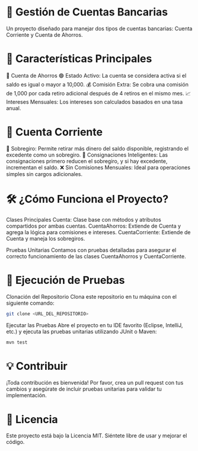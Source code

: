 🏦 **Gestión de Cuentas Bancarias**
=====================================

Un proyecto diseñado para manejar dos tipos de cuentas bancarias: Cuenta Corriente y Cuenta de Ahorros.

🚀 **Características Principales**
===============================
📘 Cuenta de Ahorros
🟢 Estado Activo: La cuenta se considera activa si el saldo es igual o mayor a 10,000.
💰 Comisión Extra: Se cobra una comisión de 1,000 por cada retiro adicional después de 4 retiros en el mismo mes.
📈 Intereses Mensuales: Los intereses son calculados basados en una tasa anual.

📕 **Cuenta Corriente**
======================
🛑 Sobregiro: Permite retirar más dinero del saldo disponible, registrando el excedente como un sobregiro.
💸 Consignaciones Inteligentes: Las consignaciones primero reducen el sobregiro, y si hay excedente, incrementan el saldo.
❌ Sin Comisiones Mensuales: Ideal para operaciones simples sin cargos adicionales.

🛠️ **¿Cómo Funciona el Proyecto?**
===============================
Clases Principales
Cuenta: Clase base con métodos y atributos compartidos por ambas cuentas.
CuentaAhorros: Extiende de Cuenta y agrega la lógica para comisiones e intereses.
CuentaCorriente: Extiende de Cuenta y maneja los sobregiros.

Pruebas Unitarias
Contamos con pruebas detalladas para asegurar el correcto funcionamiento de las clases CuentaAhorros y CuentaCorriente.

🧪 **Ejecución de Pruebas**
=========================
Clonación del Repositorio
Clona este repositorio en tu máquina con el siguiente comando:
```bash
git clone <URL_DEL_REPOSITORIO>
```

Ejecutar las Pruebas
Abre el proyecto en tu IDE favorito (Eclipse, IntelliJ, etc.) y ejecuta las pruebas unitarias utilizando JUnit o Maven:
```bash
mvn test
```

💡 **Contribuir**
================
¡Toda contribución es bienvenida! Por favor, crea un pull request con tus cambios y asegúrate de incluir pruebas unitarias para validar tu implementación.

📜 **Licencia**
================
Este proyecto está bajo la Licencia MIT. Siéntete libre de usar y mejorar el código.
